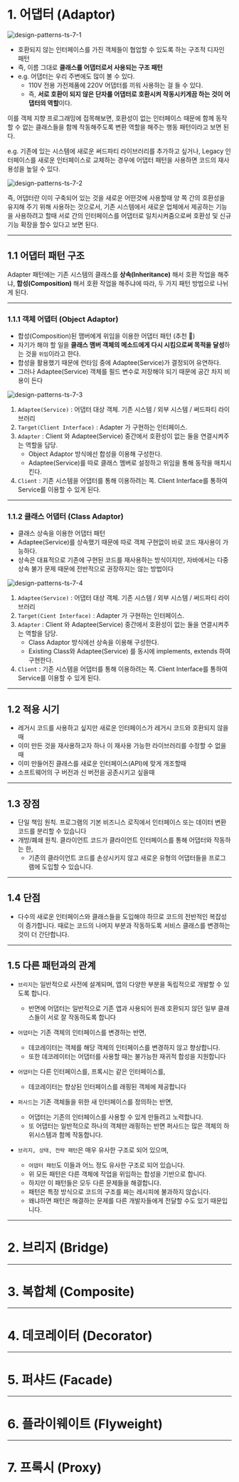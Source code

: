 # 1. 어댑터 (Adaptor)

![design-patterns-ts-7-1](img/design-patterns-ts-7-1.png)

* 호환되지 않는 인터페이스를 가진 객체들이 협업할 수 있도록 하는 구조적 디자인 패턴
* 즉, 이름 그대로 **클래스를 어댑터로서 사용되는 구조 패턴**
* e.g. 어댑터는 우리 주변에도 많이 볼 수 있다.
  *  110V 전용 가전제품에 220V 어댑터를 끼워 사용하는 걸 들 수 있다. 
  * 즉, **서로 호환이 되지 않은 단자를 어댑터로 호환시켜 작동시키게끔 하는 것이 어댑터의 역할**이다.

이를 객체 지향 프로그래밍에 접목해보면, 
호환성이 없는 인터페이스 때문에 함께 동작할 수 없는 클래스들을 함께 작동해주도록 
변환 역할을 해주는 행동 패턴이라고 보면 된다.

e.g. 기존에 있는 시스템에 새로운 써드파티 라이브러리를 추가하고 싶거나, 
Legacy 인터페이스를 새로운 인터페이스로 교체하는 경우에 
어댑터 패턴을 사용하면 코드의 재사용성을 높일 수 있다.

![design-patterns-ts-7-2](img/design-patterns-ts-7-2.png)

즉, 어댑터란 이미 구축되어 있는 것을 새로운 어떤것에 사용할때 양 쪽 간의 호환성을 유지해 주기 위해 사용하는 것으로서, 
기존 시스템에서 새로운 업체에서 제공하는 기능을 사용하려고 할때 
서로 간의 인터페이스를 어댑터로 일치시켜줌으로써 호환성 및 신규 기능 확장을 할수 있다고 보면 된다.

------

## 1.1 어댑터 패턴 구조

Adapter 패턴에는 기존 시스템의 클래스를 **상속(Inheritance)** 해서 호환 작업을 해주냐, 
**합성(Composition)** 해서 호환 작업을 해주냐에 따라, 두 가지 패턴 방법으로 나뉘게 된다.

------

### 1.1.1 객체 어댑터 (Object Adaptor)

- 합성(Composition)된 맴버에게 위임을 이용한 어댑터 패턴 (추천 🌟)
- 자기가 해야 할 일을 **클래스 맴버 객체의 메소드에게 다시 시킴으로써 목적을 달성**하는 것을 `위임`이라고 한다.
- 합성을 활용했기 때문에 런타임 중에 Adaptee(Service)가 결정되어 유연하다.
- 그러나 Adaptee(Service) 객체를 필드 변수로 저장해야 되기 때문에 공간 차지 비용이 든다

![design-patterns-ts-7-3](img/design-patterns-ts-7-3.png)

1. `Adaptee(Service)` : 어댑터 대상 객체. 기존 시스템 / 외부 시스템 / 써드파티 라이브러리
2. `Target(Client Interface)` : Adapter 가 구현하는 인터페이스.
3. `Adapter` : Client 와 Adaptee(Service) 중간에서 호환성이 없는 둘을 연결시켜주는 역할을 담당.
   - Object Adaptor 방식에선 합성을 이용해 구성한다.
   - Adaptee(Service)를 따로 클래스 멤버로 설정하고 위임을 통해 동작을 매치시킨다.
4. `Client` : 기존 시스템을 어댑터를 통해 이용하려는 쪽. Client Interface를 통하여 Service를 이용할 수 있게 된다.

------

### 1.1.2 클래스 어댑터 (Class Adaptor)

- 클래스 상속을 이용한 어댑터 패턴
- Adaptee(Service)를 상속했기 때문에 따로 객체 구현없이 바로 코드 재사용이 가능하다.
- 상속은 대표적으로 기존에 구현된 코드를 재사용하는 방식이지만, 
  자바에서는 다중 상속 불가 문제 때문에 전반적으로 권장하지는 않는 방법이다

![design-patterns-ts-7-4](img/design-patterns-ts-7-4.png)

1. `Adaptee(Service)` : 어댑터 대상 객체. 기존 시스템 / 외부 시스템 / 써드파티 라이브러리
2. `Target(Cient Interface)` : Adapter 가 구현하는 인터페이스.
3. `Adapter` : Client 와 Adaptee(Service) 중간에서 호환성이 없는 둘을 연결시켜주는 역할을 담당.
   - Class Adaptor 방식에선 상속을 이용해 구성한다.
   - Existing Class와 Adaptee(Service) 를 동시에 implements, extends 하여 구현한다.
4. `Client` : 기존 시스템을 어댑터를 통해 이용하려는 쪽. Client Interface를 통하여 Service를 이용할 수 있게 된다.

------

## 1.2 적용 시기

* 레거시 코드를 사용하고 싶지만 새로운 인터페이스가 레거시 코드와 호환되지 않을 때
* 이미 만든 것을 재사용하고자 하나 이 재사용 가능한 라이브러리를 수정할 수 없을 때
* 이미 만들어진 클래스를 새로운 인터페이스(API)에 맞게 개조할때
* 소프트웨어의 구 버전과 신 버전을 공존시키고 싶을때

------

## 1.3 장점

* 단일 책임 원칙. 프로그램의 기본 비즈니스 로직에서 인터페이스 또는 데이터 변환 코드를 분리할 수 있습니다
* 개방/폐쇄 원칙. 클라이언트 코드가 클라이언트 인터페이스를 통해 어댑터와 작동하는 한, 
  * 기존의 클라이언트 코드를 손상시키지 않고 새로운 유형의 어댑터들을 프로그램에 도입할 수 있습니다.


------

## 1.4 단점

* 다수의 새로운 인터페이스와 클래스들을 도입해야 하므로 코드의 전반적인 복잡성이 증가합니다. 
  때로는 코드의 나머지 부분과 작동하도록 서비스 클래스를 변경하는 것이 더 간단합니다.

------

## 1.5 다른 패턴과의 관계

* `브리지`는 일반적으로 사전에 설계되며, 앱의 다양한 부분을 독립적으로 개발할 수 있도록 합니다. 
  * 반면에 어댑터는 일반적으로 기존 앱과 사용되어 원래 호환되지 않던 일부 클래스들이 서로 잘 작동하도록 합니다

* `어댑터`는 기존 객체의 인터페이스를 변경하는 반면, 
  * 데코레이터는 객체를 해당 객체의 인터페이스를 변경하지 않고 향상합니다.
  * 또한 데코레이터는 어댑터를 사용할 때는 불가능한 재귀적 합성을 지원합니다

* `어댑터`는 다른 인터페이스를, 프록시는 같은 인터페이스를, 
  * 데코레이터는 향상된 인터페이스를 래핑된 객체에 제공합니다

* `퍼사드`는 기존 객체들을 위한 새 인터페이스를 정의하는 반면, 
  * 어댑터는 기존의 인터페이스를 사용할 수 있게 만들려고 노력합니다.
  * 또 어댑터는 일반적으로 하나의 객체만 래핑하는 반면 퍼사드는 많은 객체의 하위시스템과 함께 작동합니다.

* `브리지, 상태, 전략 패턴`은 매우 유사한 구조로 되어 있으며, 
  * `어댑터 패턴`도 이들과 어느 정도 유사한 구조로 되어 있습니다.
  * 위 모든 패턴은 다른 객체에 작업을 위임하는 합성을 기반으로 합니다.
  * 하지만 이 패턴들은 모두 다른 문제들을 해결합니다.
  * 패턴은 특정 방식으로 코드의 구조를 짜는 레시피에 불과하지 않습니다.
  * 왜냐하면 패턴은 해결하는 문제를 다른 개발자들에게 전달할 수도 있기 때문입니다.


---

# 2. 브리지 (Bridge)



---

# 3. 복합체 (Composite)



---

# 4. 데코레이터 (Decorator)



---

# 5. 퍼샤드 (Facade)



---

# 6. 플라이웨이트 (Flyweight)



---

# 7. 프록시 (Proxy)
